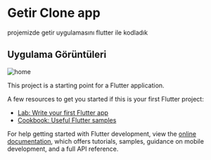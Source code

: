 # Getir Clone app

projemizde getir uygulamasını flutter ile kodladık

## Uygulama Görüntüleri
![home](https://github.com/hllozglc/getir_clone/assets/100855750/5cd3b6ce-1918-47c3-90cc-018a9ccbc9ce)



This project is a starting point for a Flutter application.

A few resources to get you started if this is your first Flutter project:

- [Lab: Write your first Flutter app](https://docs.flutter.dev/get-started/codelab)
- [Cookbook: Useful Flutter samples](https://docs.flutter.dev/cookbook)

For help getting started with Flutter development, view the
[online documentation](https://docs.flutter.dev/), which offers tutorials,
samples, guidance on mobile development, and a full API reference.
